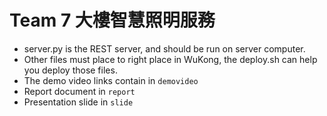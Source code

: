 Team 7 大樓智慧照明服務
======================

* server.py is the REST server, and should be run on server computer.
* Other files must place to right place in WuKong, the deploy.sh can help you deploy those files.
* The demo video links contain in `demovideo`
* Report document in `report`
* Presentation slide in `slide`
